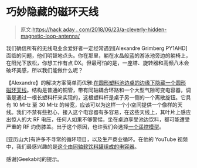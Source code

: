 # 巧妙隐藏的磁环天线

> 原文:[https://hack aday . com/2018/06/23/a-cleverly-hidden-magnetic-loop-antenna/](https://hackaday.com/2018/06/23/a-cleverly-concealed-magnetic-loop-antenna/)

我们确信所有的无线电业余爱好者一定经常遇到[Alexandre Grimberg PY1AHD]面临的问题，他们明智地点头。你在那里，躺在水晶般蓝的游泳池旁边的躺椅上，在阳光下放松，你想工作有点 DX。但最可怕的是，一座塔、旋转器和高频八木会破坏美感，所以我们能做什么呢？

【Alexandre】的解决方案简单而优雅:[在圆形塑料池边桌的边缘下隐藏一个圆形磁环天线](http://www.alexloop.com/artigo15.html)。结构是普通的铜管，带有同轴耦合环路和一个大型气隙可变电容器，调谐是通过一根长塑料杆来实现的，这根塑料杆是桌子另一侧的一个离散旋钮。它具有 10 MHz 至 30 MHz 的带宽，应该可以为这样一个小空间提供一个像样的天线。我们不禁有些担心，接入这个电容器有多容易，在这些天线上，其叶片上感应出惊人的大 RF 电压，任何人如果不够警惕，坐在桌边享受池边饮料，都可能遭受严重的 RF 灼伤膝盖。出于这个原因，也许我们会选择[一个遥控模型](https://hackaday.com/2017/05/08/a-remotely-tuned-magnetic-loop-antenna/)。

[亚历山大]有许多不寻常的循环项目，以及生产商业循环。在他的 YouTube 视频中，我们最感兴趣的是[这个由同轴软饮料罐组成的电容器](https://www.youtube.com/watch?v=gaJlrN3cElo)。

感谢[Geekabit]的提示。
